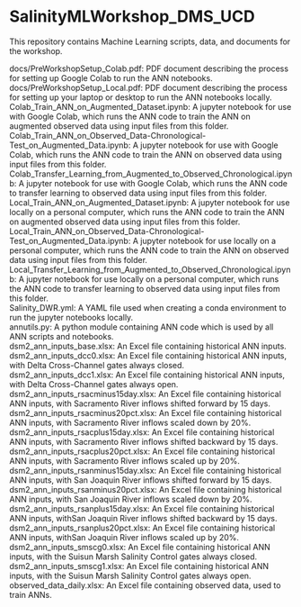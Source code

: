 # SalinityMLWorkshop_DMS_UCD
This repository contains Machine Learning scripts, data, and documents for the workshop.

docs/PreWorkshopSetup_Colab.pdf: PDF document describing the process for setting up Google Colab to run the ANN notebooks. <BR>
docs/PreWorkshopSetup_Local.pdf: PDF document describing the process for setting up your laptop or desktop to run the ANN notebooks locally. <BR> 
Colab_Train_ANN_on_Augmented_Dataset.ipynb: A jupyter notebook for use with Google Colab, which runs the ANN code to train the ANN on augmented observed data using input files from this folder.<BR>
Colab_Train_ANN_on_Observed_Data-Chronological-Test_on_Augmented_Data.ipynb: A jupyter notebook for use with Google Colab, which runs the ANN code to train the ANN on observed data using input files from this folder. <BR>
Colab_Transfer_Learning_from_Augmented_to_Observed_Chronological.ipynb: A jupyter notebook for use with Google Colab, which runs the ANN code to transfer learning to observed data using input files from this folder. <BR>
Local_Train_ANN_on_Augmented_Dataset.ipynb: A jupyter notebook for use locally on a personal computer, which runs the ANN code to train the ANN on augmented observed data using input files from this folder.<BR>
Local_Train_ANN_on_Observed_Data-Chronological-Test_on_Augmented_Data.ipynb: A jupyter notebook for use locally on a personal computer, which runs the ANN code to train the ANN on observed data using input files from this folder. <BR>
Local_Transfer_Learning_from_Augmented_to_Observed_Chronological.ipynb: A jupyter notebook for use locally on a personal computer, which runs the ANN code to transfer learning to observed data using input files from this folder. <BR>
Salinity_DWR.yml: A YAML file used when creating a conda environment to run the jupyter notebooks locally. <BR>
annutils.py: A python module containing ANN code which is used by all ANN scripts and notebooks.<BR>
dsm2_ann_inputs_base.xlsx: An Excel file containing historical ANN inputs. <BR>
dsm2_ann_inputs_dcc0.xlsx: An Excel file containing historical ANN inputs, with Delta Cross-Channel gates always closed. <BR>
dsm2_ann_inputs_dcc1.xlsx: An Excel file containing historical ANN inputs, with Delta Cross-Channel gates always open. <BR>
dsm2_ann_inputs_rsacminus15day.xlsx: An Excel file containing historical ANN inputs, with Sacramento River inflows shifted forward by 15 days.<BR>
dsm2_ann_inputs_rsacminus20pct.xlsx: An Excel file containing historical ANN inputs, with Sacramento River inflows scaled down by 20%.<BR>
dsm2_ann_inputs_rsacplus15day.xlsx: An Excel file containing historical ANN inputs, with Sacramento River inflows shifted backward by 15 days.<BR>
dsm2_ann_inputs_rsacplus20pct.xlsx: An Excel file containing historical ANN inputs, with Sacramento River inflows scaled up by 20%.<BR>
dsm2_ann_inputs_rsanminus15day.xlsx: An Excel file containing historical ANN inputs, with San Joaquin River inflows shifted forward by 15 days.<BR>
dsm2_ann_inputs_rsanminus20pct.xlsx: An Excel file containing historical ANN inputs, with San Joaquin River inflows scaled down by 20%.<BR>
dsm2_ann_inputs_rsanplus15day.xlsx: An Excel file containing historical ANN inputs, withSan Joaquin River inflows shifted backward by 15 days. <BR>
dsm2_ann_inputs_rsanplus20pct.xlsx: An Excel file containing historical ANN inputs, withSan Joaquin River inflows scaled up by 20%.<BR>
dsm2_ann_inputs_smscg0.xlsx: An Excel file containing historical ANN inputs, with the Suisun Marsh Salinity Control gates always closed. <BR>
dsm2_ann_inputs_smscg1.xlsx: An Excel file containing historical ANN inputs, with the Suisun Marsh Salinity Control gates always open.<BR>
observed_data_daily.xlsx: An Excel file containing observed data, used to train ANNs.<BR>
